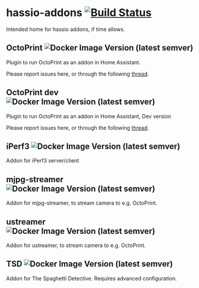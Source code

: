# hassio-addons [![Build Status](https://travis-ci.com/fredrikbaberg/hassio-addons.svg?branch=master)](https://travis-ci.com/fredrikbaberg/hassio-addons)

Intended home for hassio addons, if time allows.

## OctoPrint ![Docker Image Version (latest semver)](https://img.shields.io/docker/v/fredrikbaberg/octoprint-amd64-image?sort=semver)

Plugin to run OctoPrint as an addon in Home Assistant.


Please report issues here, or through the following [thread](https://community.home-assistant.io/t/repository-octoprint/22883).


## OctoPrint dev ![Docker Image Version (latest semver)](https://img.shields.io/docker/v/fredrikbaberg/octoprint-dev-amd64-image?sort=semver)

Plugin to run OctoPrint as an addon in Home Assistant, Dev version


Please report issues here, or through the following [thread](https://community.home-assistant.io/t/repository-octoprint/22883).


## iPerf3 ![Docker Image Version (latest semver)](https://img.shields.io/docker/v/fredrikbaberg/addon-iperf3-amd64?sort=semver)

Addon for iPerf3 server/client

## mjpg-streamer ![Docker Image Version (latest semver)](https://img.shields.io/docker/v/fredrikbaberg/addon-mjpg-streamer-amd64?sort=semver)

Addon for mjpg-streamer, to stream camera to e.g. OctoPrint.

## ustreamer ![Docker Image Version (latest semver)](https://img.shields.io/docker/v/fredrikbaberg/addon-ustreamer-amd64?sort=semver)

Addon for ustreamer, to stream camera to e.g. OctoPrint.

## TSD ![Docker Image Version (latest semver)](https://img.shields.io/docker/v/fredrikbaberg/addon-tsd-amd64?sort=semver)

Addon for The Spaghetti Detective. Requires advanced configuration.

